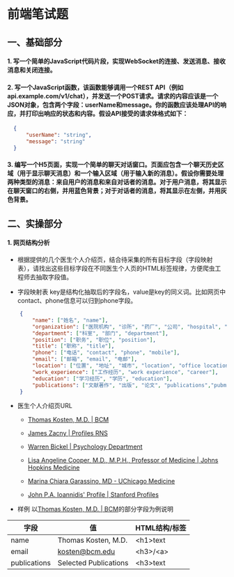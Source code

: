 # 前端笔试题

## 一、基础部分
#### 1. 写一个简单的JavaScript代码片段，实现WebSocket的连接、发送消息、接收消息和关闭连接。

#### 2. 写一个JavaScript函数，该函数能够调用一个REST API（例如api.example.com/v1/chat），并发送一个POST请求。请求的内容应该是一个JSON对象，包含两个字段：userName和message。你的函数应该处理API的响应，并打印出响应的状态和内容。假设API接受的请求体格式如下：
```json
  {
      "userName": "string",
      "message": "string"
  }
```

#### 3. 编写一个H5页面，实现一个简单的聊天对话窗口。页面应包含一个聊天历史区域（用于显示聊天消息）和一个输入区域（用于输入新的消息）。假设你需要处理两种类型的消息：来自用户的消息和来自对话者的消息。对于用户消息，将其显示在聊天窗口的右侧，并用蓝色背景；对于对话者的消息，将其显示在左侧，并用灰色背景。

## 二、实操部分
#### 1. 网页结构分析
- 根据提供的几个医生个人介绍页，结合待采集的所有目标字段（字段映射表），请找出这些目标字段在不同医生个人页的HTML标签规律，方便爬虫工程师去抽取字段值。

- 字段映射表
key是结构化抽取后的字段名，value是key的同义词。比如网页中contact、phone信息可以归到phone字段。
```json
    {
        "name": ["姓名", "name"],
        "organization": ["医院机构", "诊所", "药厂", "公司", "hospital", "clinic"],
        "department": ["科室", "部门", "department"],
        "position": ["职务", "职位", "position"],
        "title": ["职称", "title"],
        "phone": ["电话", "contact", "phone", "mobile"],
        "email": ["邮箱", "email", "电邮"],
        "location": ["位置", "地址", "城市", "location", "office location"],
        "work_experience": ["工作经历", "work experience", "career"],
        "education": ["学习经历", "学历", "education"],
        "publications": ["文献著作", "出版", "论文", "publications","pubmed"]
    }
```

- 医生个人介绍页URL
    - [Thomas Kosten, M.D. | BCM](https://www.bcm.edu/people-search/thomas-kosten-24837)

    - [James Zacny | Profiles RNS](https://profiles.uchicago.edu/profiles/display/37485)
    
    - [Warren Bickel | Psychology Department](https://support.psyc.vt.edu/users/wkbickel)
    
    - [Lisa Angeline Cooper, M.D., M.P.H., Professor of Medicine | Johns Hopkins Medicine](https://www.hopkinsmedicine.org/profiles/details/lisa-cooper)
    
    - [Marina Chiara Garassino, MD - UChicago Medicine](https://www.uchicagomedicine.org/find-a-physician/physician/marina-chiara-garassino#)
    
    - [John P.A. Ioannidis' Profile | Stanford Profiles](https://profiles.stanford.edu/john-ioannidis)

- 样例
以[Thomas Kosten, M.D. | BCM](https://www.bcm.edu/people-search/thomas-kosten-24837)的部分字段为例说明

| 字段           | 值    | HTML结构/标签            |
|--------------|----------|----------------------|
| name         | Thomas Kosten, M.D. | &lt;h1&gt;text       |
| email        | kosten@bcm.edu  | &lt;h3&gt;/&lt;a&gt; |
| publications | Selected Publications  | &lt;h3&gt;text       |

